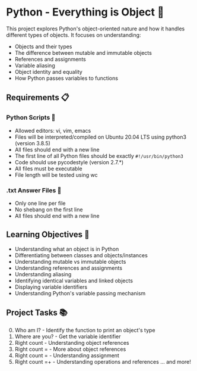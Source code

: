 # Python - Everything is Object 🐍

This project explores Python's object-oriented nature and how it handles different types of objects. It focuses on understanding:

- Objects and their types
- The difference between mutable and immutable objects
- References and assignments
- Variable aliasing
- Object identity and equality
- How Python passes variables to functions

## Requirements 📋

### Python Scripts 📜
- Allowed editors: vi, vim, emacs
- Files will be interpreted/compiled on Ubuntu 20.04 LTS using python3 (version 3.8.5)
- All files should end with a new line
- The first line of all Python files should be exactly `#!/usr/bin/python3`
- Code should use pycodestyle (version 2.7.*)
- All files must be executable
- File length will be tested using wc

### .txt Answer Files 📝
- Only one line per file
- No shebang on the first line
- All files should end with a new line

## Learning Objectives 🎯
- Understanding what an object is in Python
- Differentiating between classes and objects/instances
- Understanding mutable vs immutable objects
- Understanding references and assignments
- Understanding aliasing
- Identifying identical variables and linked objects
- Displaying variable identifiers
- Understanding Python's variable passing mechanism

## Project Tasks 📚
0. Who am I? - Identify the function to print an object's type
1. Where are you? - Get the variable identifier
2. Right count - Understanding object references
3. Right count = - More about object references
4. Right count = - Understanding assignment
5. Right count =+ - Understanding operations and references
... and more! 